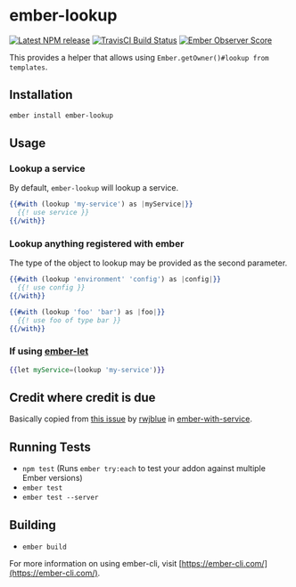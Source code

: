 # ember-lookup
[![Latest NPM release][npm-badge]][npm-badge-url]
[![TravisCI Build Status][travis-badge]][travis-badge-url]
[![Ember Observer Score][ember-observer-badge]][ember-observer-url]

[npm-badge]: https://img.shields.io/npm/v/ember-lookup.svg
[npm-badge-url]: https://www.npmjs.com/package/ember-lookup
[travis-badge]: https://img.shields.io/travis/kturney/ember-lookup/master.svg
[travis-badge-url]: https://travis-ci.org/kturney/ember-lookup
[ember-observer-badge]: http://emberobserver.com/badges/ember-lookup.svg
[ember-observer-url]: http://emberobserver.com/addons/ember-lookup

This provides a helper that allows using `Ember.getOwner()#lookup from templates`.

## Installation

```sh
ember install ember-lookup
```

## Usage

### Lookup a service
By default, `ember-lookup` will lookup a service.
```hbs
{{#with (lookup 'my-service') as |myService|}}
  {{! use service }}
{{/with}}
```

### Lookup anything registered with ember
The type of the object to lookup may be provided as the second parameter.
```hbs
{{#with (lookup 'environment' 'config') as |config|}}
  {{! use config }}
{{/with}}
```

```hbs
{{#with (lookup 'foo' 'bar') as |foo|}}
  {{! use foo of type bar }}
{{/with}}
```

### If using [ember-let](https://github.com/thefrontside/ember-let)
```hbs
{{let myService=(lookup 'my-service')}}
```

## Credit where credit is due
Basically copied from [this issue](https://github.com/rtablada/ember-with-service/issues/2) by [rwjblue](https://github.com/rwjblue) in [ember-with-service](https://github.com/rtablada/ember-with-service).

## Running Tests

* `npm test` (Runs `ember try:each` to test your addon against multiple Ember versions)
* `ember test`
* `ember test --server`

## Building

* `ember build`

For more information on using ember-cli, visit [https://ember-cli.com/](https://ember-cli.com/).
